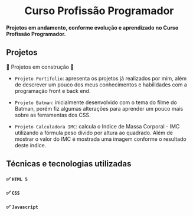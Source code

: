 <h1 align="center"> Curso Profissão Programador </h1>

#### Projetos em andamento, conforme evolução e aprendizado no Curso Profissão Programador.

## Projetos

:construction: Projetos em construção :construction_worker:

- `Projeto Portifolio`: apresenta os projetos já realizados por mim, além de descrever um pouco dos meus conhecimentos e habilidades com a programação front e back end.

- `Projeto Batman`: inicialmente desenvolvido com o tema do filme do Batman, porém fiz algumas alterações para aprender um pouco mais sobre as ferramentas dos CSS.

- `Projeto Calculadora IMC`: calcula o Indice de Massa Corporal - IMC utilizando a fórmula peso divido por altura ao quadrado. Além de mostrar o valor do IMC é mostrada uma imagem conforme o resultado deste índice.

## Técnicas e tecnologias utilizadas

#### :white_check_mark: ``HTML 5``
#### :white_check_mark: ``CSS``
#### :white_check_mark: ``Javascript``